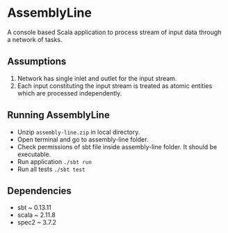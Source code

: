 # AssemblyLine

A console based Scala application to process stream of input data through a network of tasks.

Assumptions
-----------

1. Network has single inlet and outlet for the input stream.
2. Each input constituting the input stream is treated as atomic entities which are processed independently.


Running AssemblyLine
--------------------

* Unzip ```assembly-line.zip``` in local directory.
* Open terminal and go to assembly-line folder.
* Check permissions of sbt file inside assembly-line folder. It should be executable.
* Run application ```./sbt run```
* Run all tests ```./sbt test```


Dependencies
------------

* sbt   ~ 0.13.11
* scala ~ 2.11.8
* spec2 ~ 3.7.2
